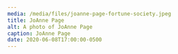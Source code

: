 ```yaml
---
media: /media/files/joanne-page-fortune-society.jpeg
title: JoAnne Page
alt: A photo of JoAnne Page
caption: JoAnne Page
date: 2020-06-08T17:00:00-0500
---
```

